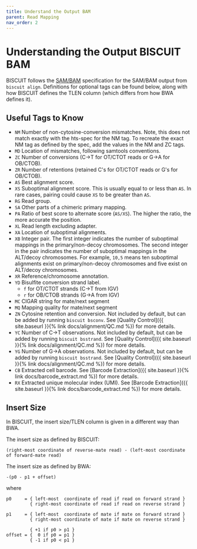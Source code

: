 ```yaml
---
title: Understand the Output BAM
parent: Read Mapping
nav_order: 2
---
```


# Understanding the Output BISCUIT BAM

BISCUIT follows the [SAM/BAM](http://samtools.github.io/hts-specs/SAMv1.pdf) specification for the SAM/BAM output from
`biscuit align`. Definitions for optional tags can be found below, along with how BISCUIT defines the TLEN column (which
differs from how BWA defines it).

## Useful Tags to Know

  - `NM` Number of non-cytosine-conversion mismatches. Note, this does not match exactly with the hts-spec for the NM
  tag. To recreate the exact NM tag as defined by the spec, add the values in the NM and ZC tags.
  - `MD` Location of mismatches, following samtools conventions.
  - `ZC` Number of conversions (C&rarr;T for OT/CTOT reads or G&rarr;A for OB/CTOB).
  - `ZR` Number of retentions (retained C's for OT/CTOT reads or G's for OB/CTOB).
  - `AS` Best alignment score.
  - `XS` Suboptimal alignment score. This is usually equal to or less than `AS`.  In rare cases, pairing could cause
  `XS` to be greater than `AS`.
  - `RG` Read group.
  - `SA` Other parts of a chimeric primary mapping.
  - `PA` Ratio of best score to alternate score (`AS/XS`). The higher the ratio, the more accurate the position.
  - `XL` Read length excluding adapter.
  - `XA` Location of suboptimal alignments.
  - `XB` Integer pair. The first integer indicates the number of suboptimal mappings in the primary/non-decoy
  chromosomes. The second integer in the pair indicates the number of suboptimal mappings in the ALT/decoy chromosomes.
  For example, `10,5` means ten suboptimal alignments exist on primary/non-decoy chromosomes and five exist on ALT/decoy
  chromosomes.
  - `XR` Reference/chromosome annotation.
  - `YD` Bisulfite conversion strand label.
    - `f` for OT/CTOT strands (C&#8594;T from IGV)
    - `r` for OB/CTOB strands (G&#8594;A from IGV)
  - `MC` CIGAR string for mate/next segment
  - `MQ` Mapping quality for mate/next segment
  - `ZN` Cytosine retention and conversion. Not included by default, but can be added by running `biscuit bsconv`. See
  [Quality Control]({{ site.baseurl }}{% link docs/alignment/QC.md %}) for more details.
  - `YC` Number of C&#8594;T observations. Not included by default, but can be added by running `biscuit bsstrand`. See
  [Quality Control]({{ site.baseurl }}{% link docs/alignment/QC.md %}) for more details.
  - `YG` Number of G&#8594;A observations. Not included by default, but can be added by running `biscuit bsstrand`. See
  [Quality Control]({{ site.baseurl }}{% link docs/alignment/QC.md %}) for more details.
  - `CB` Extracted cell barcode. See [Barcode Extraction]({{ site.baseurl }}{% link docs/barcode_extract.md %}) for
  more details.
  - `RX` Extracted unique molecular index (UMI). See
  [Barcode Extraction]({{ site.baseurl }}{% link docs/barcode_extract.md %}) for more details.

## Insert Size

In BISCUIT, the insert size/TLEN column is given in a different way than BWA.

The insert size as defined by BISCUIT:
```
(right-most coordinate of reverse-mate read) - (left-most coordinate of forward-mate read)
```

The insert size as defined by BWA:
```
-(p0 - p1 + offset)
```
where
```
p0     = { left-most  coordinate of read if read on forward strand }
         { right-most coordinate of read if read on reverse strand }

p1     = { left-most  coordinate of mate if mate on forward strand }
         { right-most coordinate of mate if mate on reverse strand }

         { +1 if p0 > p1 }
offset = {  0 if p0 = p1 }
         { -1 if p0 < p1 }
```
